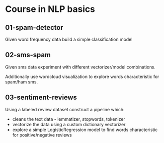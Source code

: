 # Course in NLP basics

## 01-spam-detector
Given word frequency data build a simple classification model

## 02-sms-spam
Given sms data experiment with different vectorizer/model combinations.

Additionally use wordcloud visualization to explore words characteristic for spam/ham sms.

## 03-sentiment-reviews
Using a labeled review dataset construct a pipeline which:
 - cleans the text data - lemmatizer, stopwords, tokenizer
 - vectorize the data using a custom dictionary vectorizer
 - explore a simple LogisticRegression model to find words characteristic for positive/negative reviews
